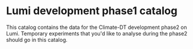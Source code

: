 # Lumi development phase1 catalog

This catalog contains the data for the Climate-DT development phase2 on Lumi.
Temporary experiments that you'd like to analyse during the phase2 should go in this catalog.
